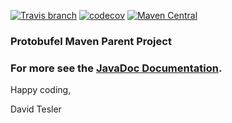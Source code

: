 [![Travis branch](https://img.shields.io/travis/protobufel/protobufel-maven-parent/master.svg?style=plastic)](https://travis-ci.org/protobufel/protobufel-maven-parent)
[![codecov](https://codecov.io/gh/protobufel/protobufel-maven-parent/branch/master/graph/badge.svg)](https://codecov.io/gh/protobufel/protobufel-maven-parent)
[![Maven Central](https://img.shields.io/maven-central/v/com.github.protobufel/protobufel-maven-parent.svg?style=plastic)](https://search.maven.org/#search%7Cga%7C1%7Ca%3A%)

### Protobufel Maven Parent Project 


### For more see the [JavaDoc Documentation](https://protobufel.github.io/protobufel-maven-parent/javadoc/ "JavaDoc and more").  

Happy coding,

David Tesler
